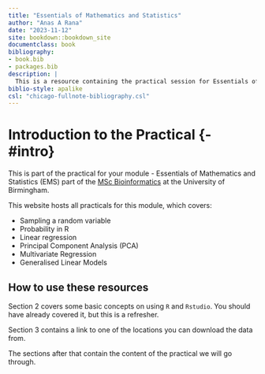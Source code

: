 ```yaml
---
title: "Essentials of Mathematics and Statistics"
author: "Anas A Rana"
date: "2023-11-12"
site: bookdown::bookdown_site
documentclass: book
bibliography:
- book.bib
- packages.bib
description: |
  This is a resource containing the practical session for Essentials of Mathematics and Statistics part of your MSc Bioinformatics course.
biblio-style: apalike
csl: "chicago-fullnote-bibliography.csl"
---
```


# Introduction to the Practical {-#intro}

This is part of the practical for your module - Essentials of Mathematics and Statistics (EMS) part of the [MSc Bioinformatics](https://www.birmingham.ac.uk/postgraduate/courses/taught/med/bioinformatics.aspx) at the University of Birmingham.

This website hosts all practicals for this module, which covers:

<!-- TODO: Add more -->
- Sampling a random variable
- Probability in R
- Linear regression
- Principal Component Analysis (PCA)
- Multivariate Regression
- Generalised Linear Models

## How to use these resources

<!-- TODO: Add more information details -->
Section 2 covers some basic concepts on using `R` and `Rstudio`. You should have already covered it, but this is a refresher.

Section 3 contains a link to one of the locations you can download the data from.

The sections after that contain the content of the practical we will go through.
